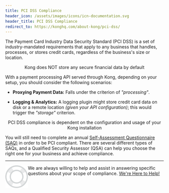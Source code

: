 ```yaml
---
title: PCI DSS Compliance
header_icon: /assets/images/icons/icn-documentation.svg
header_title: PCI DSS Compliance
redirect_to: https://konghq.com/about-kong/pci-dss/
---
```


The Payment Card Industry Data Security Standard (PCI DSS) is a set of industry-mandated requirements that apply to any business that handles, processes, or stores credit cards, regardless of the business's size or location.

<div class="alert alert-success">
  <center><stromg>Kong does NOT store any secure financial data by default</stromg></center>
</div>

With a payment processing API served through Kong, depending on your setup, you should consider the following scenarios:

- **Proxying Payment Data:** Falls under the criterion of *"processing"*.

- **Logging & Analytics:** A logging plugin might store credit card data on disk or a remote location *(given your API configuration)*; this would trigger the *"storage"* criterion.

<div class="alert alert-warning">
  <center>PCI DSS compliance is dependent on the configuration and usage of your Kong installation</center>
</div>

You will still need to complete an annual [Self-Assessment Questionnaire (SAQ)](https://www.pcisecuritystandards.org/merchants/self_assessment_form.php) in order to be PCI compliant. There are several different types of SAQs, and a Qualified Security Assessor (QSA) can help you choose the right one for your business and achieve compliance. 

---

<div class="help">
  <img align="left" src="/assets/images/icons/icn-lifesaver.svg"/> We are always willing to help and assist in answering specific questions about your scope of compliance. <a href="mailto:sales@mashape.com">We're Here to Help!</a>
</div>
